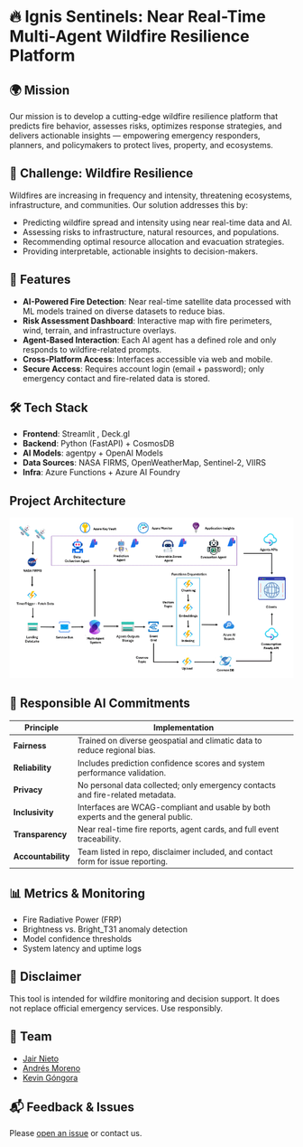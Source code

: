 # 🔥 Ignis Sentinels: Near Real-Time Multi-Agent Wildfire Resilience Platform

## 🌍 Mission
Our mission is to develop a cutting-edge wildfire resilience platform that predicts fire behavior, assesses risks, optimizes response strategies, and delivers actionable insights — empowering emergency responders, planners, and policymakers to protect lives, property, and ecosystems.

## 🚨 Challenge: Wildfire Resilience
Wildfires are increasing in frequency and intensity, threatening ecosystems, infrastructure, and communities. Our solution addresses this by:

- Predicting wildfire spread and intensity using near real-time data and AI.
- Assessing risks to infrastructure, natural resources, and populations.
- Recommending optimal resource allocation and evacuation strategies.
- Providing interpretable, actionable insights to decision-makers.

## 🧠 Features
- **AI-Powered Fire Detection**: Near real-time satellite data processed with ML models trained on diverse datasets to reduce bias.
- **Risk Assessment Dashboard**: Interactive map with fire perimeters, wind, terrain, and infrastructure overlays.
- **Agent-Based Interaction**: Each AI agent has a defined role and only responds to wildfire-related prompts.
- **Cross-Platform Access**: Interfaces accessible via web and mobile.
- **Secure Access**: Requires account login (email + password); only emergency contact and fire-related data is stored.

## 🛠️ Tech Stack
- **Frontend**: Streamlit , Deck.gl
- **Backend**: Python (FastAPI) + CosmosDB
- **AI Models**: agentpy + OpenAI Models
- **Data Sources**: NASA FIRMS, OpenWeatherMap, Sentinel-2, VIIRS
- **Infra**: Azure Functions + Azure AI Foundry

## Project Architecture

![alt text](./data/arquitecture.gif)

## 🔐 Responsible AI Commitments

| Principle       | Implementation                                                                 |
|----------------|----------------------------------------------------------------------------------|
| **Fairness**    | Trained on diverse geospatial and climatic data to reduce regional bias.        |
| **Reliability** | Includes prediction confidence scores and system performance validation.        |
| **Privacy**     | No personal data collected; only emergency contacts and fire-related metadata.  |
| **Inclusivity** | Interfaces are WCAG-compliant and usable by both experts and the general public.|
| **Transparency**| Near real-time fire reports, agent cards, and full event traceability.               |
| **Accountability** | Team listed in repo, disclaimer included, and contact form for issue reporting.|

## 📊 Metrics & Monitoring
- Fire Radiative Power (FRP)
- Brightness vs. Bright_T31 anomaly detection
- Model confidence thresholds
- System latency and uptime logs

## 📎 Disclaimer
This tool is intended for wildfire monitoring and decision support. It does not replace official emergency services. Use responsibly.

## 👥 Team
- [Jair Nieto](https://github.com/CJ-Nieto)
- [Andrés Moreno](https://github.com/RobertDalton)
- [Kevin Góngora](https://github.com/kevinjordanuc)

## 📬 Feedback & Issues
Please [open an issue](https://github.com/...) or contact us.